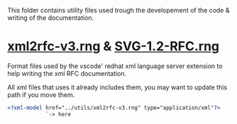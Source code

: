 This folder contains utility files used trough the developement of the code & writing of the documentation.

# [xml2rfc-v3.rng](xml2rfc-v3.rng) & [SVG-1.2-RFC.rng](SVG-1.2-RFC.rng)
Format files used by the vscode' redhat xml language server extension to help writing the xml RFC documentation.

All xml files that uses it already includes them, you may want to update this path if you move them.

```xml
<?xml-model href="../utils/xml2rfc-v3.rng" type="application/xml"?>
            `-> here
```
